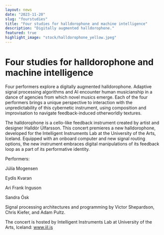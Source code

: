 ```yaml
---
layout: news
date: "2023-11-20"
slug: "fourstudies"
title: "Four studies for halldorophone and machine intelligence"
description: "Digitally augmented halldorophone."
featured: true
highlight_image: "stock/halldorophone_yellow.jpeg"
---
```


<script>
import CaptionedImage from "../../components/Images/CaptionedImage.svelte"
</script>

<CaptionedImage
src="stock/halldorophone_yellow.jpeg"
alt="A cello like instrument"
caption="The halldorophone"
/>

# Four studies for halldorophone and machine intelligence

Four performers explore a digitally augmented halldorophone. Adaptive signal processing algorithms and AI encounter human musicianship in a dance of agencies from which novel musics emerge. Each of the four performers brings a unique perspective to interaction with the unpredictability of this cybernetic instrument, using composition and improvisation to navigate feedback-induced otherworldly textures.

The halldorophone is a cello-like feedback instrument created by artist and designer Halldór Úlfarsson. This concert premieres a new halldorophone, developed for the Intelligent Instruments Lab at the University of the Arts, Iceland. Equipped with an onboard computer and new signal routing options, the new instrument embraces digital manipulations of its feedback loop as a part of its performative identity.

Performers:

Júlía Mogensen

Eydís Kvaran

Ari Frank Inguson

Sandra Ósk


Signal processing architectures and programming by Victor Shepardson, Chris Kiefer, and Adam Pultz.

The concert is hosted by Intelligent Instruments Lab at University of the Arts, Iceland: www.iil.is 

